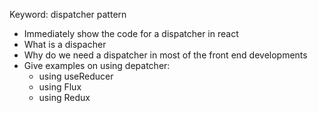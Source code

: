 Keyword: dispatcher pattern

- Immediately show the code for a dispatcher in react
- What is a dispacher
- Why do we need a dispatcher in most of the front end developments
- Give examples on using depatcher:
    - using useReducer
    - using Flux
    - using Redux
